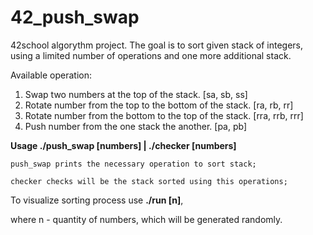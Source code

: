 # 42_push_swap

42school algorythm project. The goal is to sort given stack of integers,
using a limited number of operations and one more additional stack.

Available operation: 
1. Swap two numbers at the top of the stack. [sa, sb, ss]
2. Rotate number from the top to the bottom of the stack. [ra, rb, rr]
3. Rotate number from the bottom to the top of the stack. [rra, rrb, rrr]
4. Push number from the one stack the another.  [pa, pb]

**Usage ./push_swap [numbers] | ./checker [numbers]**

<pre><code>push_swap prints the necessary operation to sort stack;

checker checks will be the stack sorted using this operations;</pre></code>

To visualize sorting process use **./run [n]**, 

where n - quantity of numbers, which will be generated randomly.

